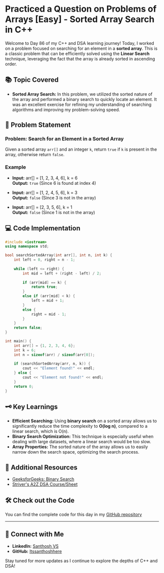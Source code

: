 # Practiced a Question on Problems of Arrays [Easy] - Sorted Array Search in C++

Welcome to Day 86 of my C++ and DSA learning journey! Today, I worked on a problem focused on searching for an element in a **sorted array**. This is a classic problem that can be efficiently solved using the **Linear Search** technique, leveraging the fact that the array is already sorted in ascending order.

## 📚 Topic Covered
- **Sorted Array Search:** In this problem, we utilized the sorted nature of the array and performed a binary search to quickly locate an element. It was an excellent exercise for refining my understanding of searching algorithms and improving my problem-solving speed.

## 📝 Problem Statement
### Problem: Search for an Element in a Sorted Array

Given a sorted array `arr[]` and an integer `k`, return `true` if `k` is present in the array, otherwise return `false`.

### Example
- **Input:** arr[] = [1, 2, 3, 4, 6], k = 6  
  **Output:** `true` (Since 6 is found at index 4)

- **Input:** arr[] = [1, 2, 4, 5, 6], k = 3  
  **Output:** `false` (Since 3 is not in the array)

- **Input:** arr[] = [2, 3, 5, 6], k = 1  
  **Output:** `false` (Since 1 is not in the array)

## 💻 Code Implementation

```cpp
#include <iostream>
using namespace std;

bool searchSortedArray(int arr[], int n, int k) {
    int left = 0, right = n - 1;
    
    while (left <= right) {
        int mid = left + (right - left) / 2;
        
        if (arr[mid] == k) {
            return true;
        }
        else if (arr[mid] < k) {
            left = mid + 1;
        }
        else {
            right = mid - 1;
        }
    }
    return false;
}

int main() {
    int arr[] = {1, 2, 3, 4, 6};
    int k = 6;
    int n = sizeof(arr) / sizeof(arr[0]);
    
    if (searchSortedArray(arr, n, k)) {
        cout << "Element found!" << endl;
    } else {
        cout << "Element not found!" << endl;
    }
    return 0;
}
```

## 🗝️ Key Learnings
- **Efficient Searching:** Using **binary search** on a sorted array allows us to significantly reduce the time complexity to **O(log n)**, compared to a linear search, which is O(n).
- **Binary Search Optimization:** This technique is especially useful when dealing with large datasets, where a linear search would be too slow.
- **Array Properties:** The sorted nature of the array allows us to easily narrow down the search space, optimizing the search process.

## 🔗 Additional Resources
- [GeeksforGeeks: Binary Search](https://www.geeksforgeeks.org/binary-search/)
- [Striver's A2Z DSA Course/Sheet](https://takeuforward.org/strivers-a2z-dsa-course/strivers-a2z-dsa-course-sheet-2)

## 🛠️ Check out the Code
You can find the complete code for this day in my [GitHub repository](https://github.com/Itssanthoshhere/Data-Structures-and-Algorithms/blob/main/C%2B%2B%20with%20DSA-learning-journey/Day86%20-%20Solve%20Problems%20on%20Arrays%20%5BEasy%5D%20-%20Linear%20Search/Linear_Search.cpp)

---

## 🔗 Connect with Me
- **LinkedIn:** [Santhosh VS](https://www.linkedin.com/in/thesanthoshvs/)
- **GitHub:** [Itssanthoshhere](https://github.com/Itssanthoshhere)

Stay tuned for more updates as I continue to explore the depths of C++ and DSA!
